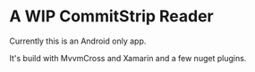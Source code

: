 # A WIP CommitStrip Reader

Currently this is an Android only app.

It's build with MvvmCross and Xamarin and a few nuget plugins.
